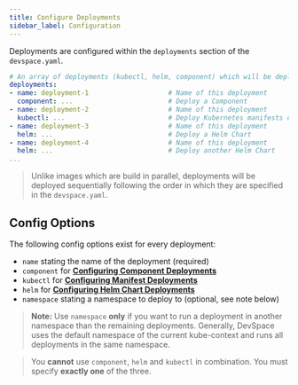 ```yaml
---
title: Configure Deployments
sidebar_label: Configuration
---
```


Deployments are configured within the `deployments` section of the `devspace.yaml`.
```yaml
# An array of deployments (kubectl, helm, component) which will be deployed with DevSpace in the specified order
deployments:
- name: deployment-1                    # Name of this deployment
  component: ...                        # Deploy a Component
- name: deployment-2                    # Name of this deployment
  kubectl: ...                          # Deploy Kubernetes manifests or Kustomizations (using kubectl and kustomize)
- name: deployment-3                    # Name of this deployment
  helm: ...                             # Deploy a Helm Chart
- name: deployment-4                    # Name of this deployment
  helm: ...                             # Deploy another Helm Chart
...
```

> Unlike images which are build in parallel, deployments will be deployed sequentially following the order in which they are specified in the `devspace.yaml`.

## Config Options
The following config options exist for every deployment:
- `name` stating the name of the deployment (required)
- `component` for [**Configuring Component Deployments**](../../cli/deployment/components/configuration/overview-specification)
- `kubectl` for [**Configuring Manifest Deployments**](../../cli/deployment/kubernetes-manifests/configuration/overview-specification)
- `helm` for [**Configuring Helm Chart Deployments**](../../cli/deployment/helm-charts/configuration/overview-specification)
- `namespace` stating a namespace to deploy to (optional, see note below)

> **Note:** Use `namespace` **only** if you want to run a deployment in another namespace than the remaining deployments. Generally, DevSpace uses the default namespace of the current kube-context and runs all deployments in the same namespace.

> You **cannot** use `component`, `helm` and `kubectl` in combination. You must specify **exactly one** of the three. 
